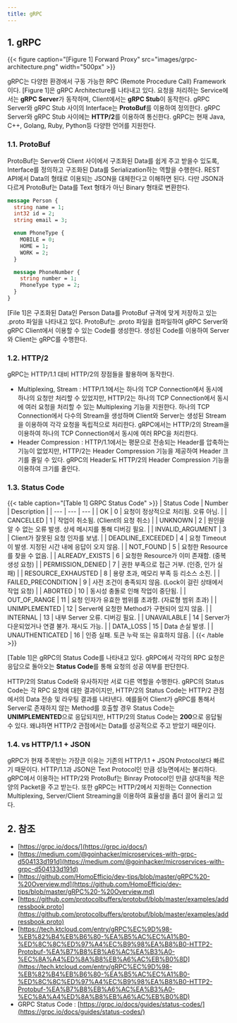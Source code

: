 ```yaml
---
title: gRPC
---
```


## 1. gRPC

{{< figure caption="[Figure 1] Forward Proxy" src="images/grpc-architecture.png" width="500px" >}}

gRPC는 다양한 환경에서 구동 가능한 RPC (Remote Procedure Call) Framework이다. [Figure 1]은 gRPC Architecture를 나타내고 있다. 요청을 처리하는 Service에서는 **gRPC Server**가 동작하며, Client에서는 **gRPC Stub**이 동작한다. gRPC Server와 gRPC Stub 사이의 Interface는 **ProtoBuf**를 이용하여 정의한다. gRPC Server와 gRPC Stub 사이에는 **HTTP/2**를 이용하여 통신한다. gRPC는 현재 Java, C++, Golang, Ruby, Python등 다양한 언어를 지원한다.

### 1.1. ProtoBuf

ProtoBuf는 Server와 Client 사이에서 구조화된 Data를 쉽게 주고 받을수 있도록, Interface를 정의하고 구조화된 Data를 Serialization하는 역할을 수행한다. REST API에서 Data의 형태로 이용되는 JSON을 대체한다고 이해하면 된다. 다만 JSON과 다르게 ProtoBuf는 Data를 Text 형태가 아닌 Binary 형태로 변환한다.

```protobuf {caption="[File 1] addressbook.proto ", linenos=table}
message Person {
  string name = 1;
  int32 id = 2;
  string email = 3;

  enum PhoneType {
    MOBILE = 0;
    HOME = 1;
    WORK = 2;
  }

  message PhoneNumber {
    string number = 1;
    PhoneType type = 2;
  }
}
```

[File 1]은 구조화된 Data인 Person Data를 ProtoBuf 규격에 맞게 저장하고 있는 .proto 파일을 나타내고 있다. ProtoBuf는 .proto 파일을 컴파일하여 gRPC Server와 gRPC Client에서 이용할 수 있는 Code를 생성한다. 생성된 Code를 이용하여 Server와 Client는 gRPC를 수행한다.

### 1.2. HTTP/2

gRPC는 HTTP/1.1 대비 HTTP/2의 장점들을 활용하며 동작한다.

* Multiplexing, Stream : HTTP/1.1에서는 하나의 TCP Connection에서 동시에 하나의 요청만 처리할 수 있었지만, HTTP/2는 하나의 TCP Connection에서 동시에 여러 요청을 처리할 수 있는 Multiplexing 기능을 지원한다. 하나의 TCP Connection에서 다수의 Stream을 생성하며 Client와 Server는 생성된 Stream을 이용하여 각각 요청을 독립적으로 처리한다. gRPC에서는 HTTP/2의 Stream을 이용하여 하나의 TCP Connection에서 동시에 여러 RPC을 처리한다.
* Header Compression : HTTP/1.1에서는 평문으로 전송되는 Header를 압축하는 기능이 없었지만, HTTP/2는 Header Compression 기능을 제공하여 Header 크기를 줄일 수 있다. gRPC의 Header도 HTTP/2의 Header Compression 기능을 이용하여 크기를 줄인다.

### 1.3. Status Code

{{< table caption="[Table 1] GRPC Status Code" >}}
| Status Code | Number | Description |
| --- | --- | --- |
| OK | 0 | 요청이 정상적으로 처리됨. 오류 아님. |
| CANCELLED | 1 | 작업이 취소됨. (Client의 요청 취소) |
| UNKNOWN | 2 | 원인을 알 수 없는 오류 발생. 상세 메시지를 통해 디버깅 필요. |
| INVALID_ARGUMENT | 3 | Client가 잘못된 요청 인자를 보냄. |
| DEADLINE_EXCEEDED | 4 | 요청 Timeout이 발생. 지정된 시간 내에 응답이 오지 않음. |
| NOT_FOUND | 5 | 요청한 Resource를 찾을 수 없음. |
| ALREADY_EXISTS | 6 | 요청한 Resource가 이미 존재함. (중복 생성 요청) |
| PERMISSION_DENIED | 7 | 권한 부족으로 접근 거부. (인증, 인가 실패) |
| RESOURCE_EXHAUSTED | 8 | 용량 초과, 메모리 부족 등 리소스 소진. |
| FAILED_PRECONDITION | 9 | 사전 조건이 충족되지 않음. (Lock이 걸린 상태에서 작업 요청) |
| ABORTED | 10 | 동시성 충돌로 인해 작업이 중단됨. |
| OUT_OF_RANGE | 11 | 요청 인자가 유효한 범위를 초과함. (자료형 범위 초과) |
| UNIMPLEMENTED | 12 | Server에 요청한 Method가 구현되어 있지 않음. |
| INTERNAL | 13 | 내부 Server 오류. 디버깅 필요. |
| UNAVAILABLE | 14 | Server가 다운되었거나 연결 불가. 재시도 가능. |
| DATA_LOSS | 15 | Data 손실 발생. |
| UNAUTHENTICATED | 16 | 인증 실패. 토큰 누락 또는 유효하지 않음. |
{{< /table >}}

[Table 1]은 gRPC의 Status Code를 나타내고 있다. gRPC에서 각각의 RPC 요청은 응답으로 돌아오는 **Status Code**를 통해 요청의 성공 여부를 판단한다. 

HTTP/2의 Status Code와 유사하지만 서로 다른 역할을 수행한다. gRPC의 Status Code는 각 RPC 요청에 대한 결과이지만, HTTP/2의 Status Code는 HTTP/2 관점에서의 Data 전송 및 라우팅 결과를 나타낸다. 예를들어 Client가 gRPC를 통해서 Server로 존재하지 않는 Method를 호출할 경우 Status Code는 **UNIMPLEMENTED**으로 응답되지만, HTTP/2의 Status Code는 **200**으로 응답될 수 있다. 왜냐하면 HTTP/2 관점에서는 Data를 성공적으로 주고 받았기 때문이다.

### 1.4. vs HTTP/1.1 + JSON

gRPC가 현재 주목받는 가장큰 이유는 기존의 HTTP/1.1 + JSON Protocol보다 빠르기 때문이다. HTTP/1.1과 JSON은 Text Protocol인 만큼 성능면에서는 불리하다. gRPC에서 이용하는 HTTP/2와 ProtoBuf는 Binray Protocol인 만큼 상대적을 적은양의 Packet을 주고 받는다. 또한 gRPC는 HTTP/2에서 지원하는 Connection Multiplexing, Server/Client Streaming을 이용하여 효율성을 좀더 끌어 올리고 있다.

## 2. 참조

* [https://grpc.io/docs/](https://grpc.io/docs/)
* [https://medium.com/@goinhacker/microservices-with-grpc-d504133d191d](https://medium.com/@goinhacker/microservices-with-grpc-d504133d191d)
* [https://github.com/HomoEfficio/dev-tips/blob/master/gRPC%20-%20Overview.md](https://github.com/HomoEfficio/dev-tips/blob/master/gRPC%20-%20Overview.md)
* [https://github.com/protocolbuffers/protobuf/blob/master/examples/addressbook.proto](https://github.com/protocolbuffers/protobuf/blob/master/examples/addressbook.proto)
* [https://tech.ktcloud.com/entry/gRPC%EC%9D%98-%EB%82%B4%EB%B6%80-%EA%B5%AC%EC%A1%B0-%ED%8C%8C%ED%97%A4%EC%B9%98%EA%B8%B0-HTTP2-Protobuf-%EA%B7%B8%EB%A6%AC%EA%B3%A0-%EC%8A%A4%ED%8A%B8%EB%A6%AC%EB%B0%8D](https://tech.ktcloud.com/entry/gRPC%EC%9D%98-%EB%82%B4%EB%B6%80-%EA%B5%AC%EC%A1%B0-%ED%8C%8C%ED%97%A4%EC%B9%98%EA%B8%B0-HTTP2-Protobuf-%EA%B7%B8%EB%A6%AC%EA%B3%A0-%EC%8A%A4%ED%8A%B8%EB%A6%AC%EB%B0%8D)
* GRPC Status Code : [https://grpc.io/docs/guides/status-codes/](https://grpc.io/docs/guides/status-codes/)